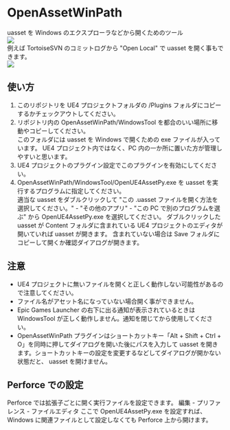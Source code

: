 # OpenAssetWinPath
uasset を Windows のエクスプローラなどから開くためのツール  
[![](https://img.youtube.com/vi/ridmdgbuG50/0.jpg)](https://www.youtube.com/watch?v=ridmdgbuG50)  
例えば TortoiseSVN のコミットログから "Open Local" で uasset を開く事もできます。  
[![](https://img.youtube.com/vi/hNvsksUdbss/0.jpg)](https://www.youtube.com/watch?v=hNvsksUdbss)

## 使い方
1. このリポジトリを UE4 プロジェクトフォルダの /Plugins フォルダにコピーするかチェックアウトしてください。
2. リポジトリ内の OpenAssetWinPath/WindowsTool を都合のいい場所に移動やコピーしてください。  
このフォルダには uasset を Windows で開くための exe ファイルが入っています。 UE4 プロジェクト内ではなく、PC 内の一か所に置いた方が管理しやすいと思います。
3. UE4 プロジェクトのプラグイン設定でこのプラグインを有効にしてください。
4. OpenAssetWinPath/WindowsTool/OpenUE4AssetPy.exe を uasset を実行するプログラムに指定してください。  
適当な uasset をダブルクリックして "この .uasset ファイルを開く方法を選択してください。" - "その他のアプリ" - "この PC で別のプログラムを選ぶ" から OpenUE4AssetPy.exe を選択してください。
ダブルクリックした uasset が Content フォルダに含まれている UE4 プロジェクトのエディタが開いていれば uasset が開きます。
含まれていない場合は Save フォルダにコピーして開くか確認ダイアログが開きます。

## 注意
- UE4 プロジェクトに無いファイルを開くと正しく動作しない可能性があるので注意してください。
- ファイル名がアセット名になっていない場合開く事ができません。
- Epic Games Launcher の右下に出る通知が表示されているときは WindowsTool が正しく動作しません。通知を閉じてから使用してください。
- OpenAssetWinPath プラグインはショートカットキー「Alt + Shift + Ctrl + O」を同時に押してダイアログを開いた後にパスを入力して uasset を開きます。ショートカットキーの設定を変更するなどしてダイアログが開かない状態だと、 uasset を開けません。

## Perforce での設定

Perforce では拡張子ごとに開く実行ファイルを設定できます。
編集 - プリファレンス - ファイルエディタ
ここで OpenUE4AssetPy.exe を設定すれば、 Windows に関連ファイルとして設定しなくても Perforce 上から開けます。

